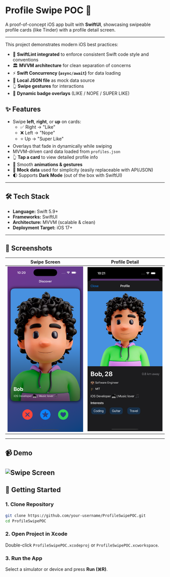 
# Profile Swipe POC 🎴

A proof-of-concept iOS app built with **SwiftUI**, showcasing swipeable profile cards (like Tinder) with a profile detail screen.

---

This project demonstrates modern iOS best practices:  
- 🧹 **SwiftLint integrated** to enforce consistent Swift code style and conventions
- 🏛 **MVVM architecture** for clean separation of concerns  
- ⚡️ **Swift Concurrency (`async/await`)** for data loading  
- 📂 **Local JSON file** as mock data source  
- 👆 **Swipe gestures** for interactions  
- 🎨 **Dynamic badge overlays** (LIKE / NOPE / SUPER LIKE) 

## ✨ Features
- Swipe **left**, **right**, or **up** on cards:
  - ✅ Right → "Like"  
  - ❌ Left → "Nope"  
  - ⭐️ Up → "Super Like"  
- Overlays that fade in dynamically while swiping  
- MVVM-driven card data loaded from `profiles.json`  
- 👆 **Tap a card** to view detailed profile info  
- 📱 Smooth **animations & gestures**  
- 📂 **Mock data** used for simplicity (easily replaceable with API/JSON)  
- 🌓 Supports **Dark Mode** (out of the box with SwiftUI)

---

## 🛠 Tech Stack
- **Language:** Swift 5.9+  
- **Frameworks:** SwiftUI  
- **Architecture:** MVVM (scalable & clean)  
- **Deployment Target:** iOS 17+

---

## 📸 Screenshots

| Swipe Screen | Profile Detail |
|--------------|----------------|
| ![Swipe Screen](ProfileSwipePOC/Screenshots/mainCard.png) | ![Detail Screen](ProfileSwipePOC/Screenshots/detailView.png) |

---

## 📹 Demo
![Swipe Screen](ProfileSwipePOC/Screenshots/swipeProfile.gif)
---

## 🚀 Getting Started

### 1. Clone Repository

```bash
git clone https://github.com/your-username/ProfileSwipePOC.git
cd ProfileSwipePOC
```

### 2. Open Project in Xcode

Double-click `ProfileSwipePOC.xcodeproj` or `ProfileSwipePOC.xcworkspace`.

### 3. Run the App

Select a simulator or device and press **Run (⌘R)**.

